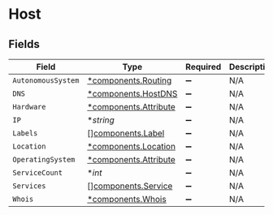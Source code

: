 # Host


## Fields

| Field                                                         | Type                                                          | Required                                                      | Description                                                   |
| ------------------------------------------------------------- | ------------------------------------------------------------- | ------------------------------------------------------------- | ------------------------------------------------------------- |
| `AutonomousSystem`                                            | [*components.Routing](../../models/components/routing.md)     | :heavy_minus_sign:                                            | N/A                                                           |
| `DNS`                                                         | [*components.HostDNS](../../models/components/hostdns.md)     | :heavy_minus_sign:                                            | N/A                                                           |
| `Hardware`                                                    | [*components.Attribute](../../models/components/attribute.md) | :heavy_minus_sign:                                            | N/A                                                           |
| `IP`                                                          | **string*                                                     | :heavy_minus_sign:                                            | N/A                                                           |
| `Labels`                                                      | [][components.Label](../../models/components/label.md)        | :heavy_minus_sign:                                            | N/A                                                           |
| `Location`                                                    | [*components.Location](../../models/components/location.md)   | :heavy_minus_sign:                                            | N/A                                                           |
| `OperatingSystem`                                             | [*components.Attribute](../../models/components/attribute.md) | :heavy_minus_sign:                                            | N/A                                                           |
| `ServiceCount`                                                | **int*                                                        | :heavy_minus_sign:                                            | N/A                                                           |
| `Services`                                                    | [][components.Service](../../models/components/service.md)    | :heavy_minus_sign:                                            | N/A                                                           |
| `Whois`                                                       | [*components.Whois](../../models/components/whois.md)         | :heavy_minus_sign:                                            | N/A                                                           |